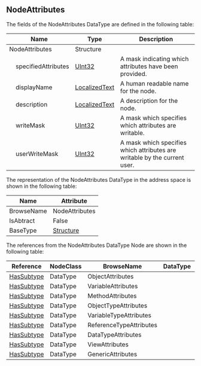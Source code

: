 <!-- datatype -->
## NodeAttributes
<!-- end of description -->
The fields of the NodeAttributes DataType are defined in the following table:  

|Name|Type|Description|
|---|---|---|
|NodeAttributes|Structure||
|&nbsp;&nbsp;&nbsp;&nbsp;specifiedAttributes|[UInt32](../../../Part3/DataTypes/UInt32/readme.md)|A mask indicating which attributes have been provided.|
|&nbsp;&nbsp;&nbsp;&nbsp;displayName|[LocalizedText](../../../Part3/DataTypes/LocalizedText/readme.md)|A human readable name for the node.|
|&nbsp;&nbsp;&nbsp;&nbsp;description|[LocalizedText](../../../Part3/DataTypes/LocalizedText/readme.md)|A description for the node.|
|&nbsp;&nbsp;&nbsp;&nbsp;writeMask|[UInt32](../../../Part3/DataTypes/UInt32/readme.md)|A mask which specifies which attributes are writable.|
|&nbsp;&nbsp;&nbsp;&nbsp;userWriteMask|[UInt32](../../../Part3/DataTypes/UInt32/readme.md)|A mask which specifies which attributes are writable by the current user.|

The representation of the NodeAttributes DataType in the address space is shown in the following table:  

|Name|Attribute|
|---|---|
|BrowseName|NodeAttributes|
|IsAbtract|False|
|BaseType|[Structure](../../../Part3/DataTypes/Structure/readme.md)|

The references from the NodeAttributes DataType Node are shown in the following table:  

|Reference|NodeClass|BrowseName|DataType|TypeDefinition|ModellingRule|
|---|---|---|---|---|---|
|[HasSubtype](../../../Part3/ReferenceTypes/HasSubtype/readme.md)|DataType|ObjectAttributes||||
|[HasSubtype](../../../Part3/ReferenceTypes/HasSubtype/readme.md)|DataType|VariableAttributes||||
|[HasSubtype](../../../Part3/ReferenceTypes/HasSubtype/readme.md)|DataType|MethodAttributes||||
|[HasSubtype](../../../Part3/ReferenceTypes/HasSubtype/readme.md)|DataType|ObjectTypeAttributes||||
|[HasSubtype](../../../Part3/ReferenceTypes/HasSubtype/readme.md)|DataType|VariableTypeAttributes||||
|[HasSubtype](../../../Part3/ReferenceTypes/HasSubtype/readme.md)|DataType|ReferenceTypeAttributes||||
|[HasSubtype](../../../Part3/ReferenceTypes/HasSubtype/readme.md)|DataType|DataTypeAttributes||||
|[HasSubtype](../../../Part3/ReferenceTypes/HasSubtype/readme.md)|DataType|ViewAttributes||||
|[HasSubtype](../../../Part3/ReferenceTypes/HasSubtype/readme.md)|DataType|GenericAttributes||||

